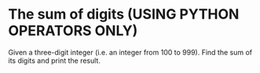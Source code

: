 # The sum of digits (USING PYTHON OPERATORS ONLY)
Given a three-digit integer (i.e. an integer from 100 to 999). Find the sum of its digits and print the result.
